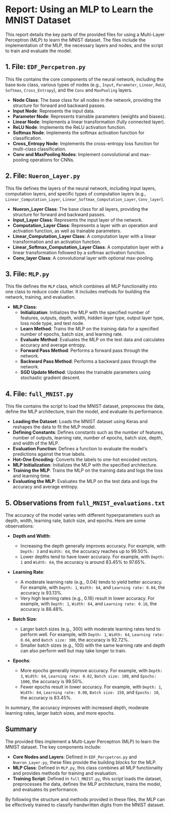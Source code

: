 # Report: Using an MLP to Learn the MNIST Dataset

This report details the key parts of the provided files for using a Multi-Layer Perceptron (MLP) to learn the MNIST dataset. The files include the implementation of the MLP, the necessary layers and nodes, and the script to train and evaluate the model.

## 1. File: `EDF_Percpetron.py`

This file contains the core components of the neural network, including the base `Node` class, various types of nodes (e.g., `Input`, `Parameter`, `Linear`, `ReLU`, `Softmax`, `Cross_Entropy`), and the `Conv` and `MaxPooling` layers.

- **Node Class**: The base class for all nodes in the network, providing the structure for forward and backward passes.
- **Input Node**: Represents the input data.
- **Parameter Node**: Represents trainable parameters (weights and biases).
- **Linear Node**: Implements a linear transformation (fully connected layer).
- **ReLU Node**: Implements the ReLU activation function.
- **Softmax Node**: Implements the softmax activation function for classification.
- **Cross_Entropy Node**: Implements the cross-entropy loss function for multi-class classification.
- **Conv and MaxPooling Nodes**: Implement convolutional and max-pooling operations for CNNs.

## 2. File: `Nueron_Layer.py`

This file defines the layers of the neural network, including input layers, computation layers, and specific types of computation layers (e.g., `Linear_Computation_Layer`, `Linear_Softmax_Computation_Layer`, `Conv_layer`).

- **Nueron_Layer Class**: The base class for all layers, providing the structure for forward and backward passes.
- **Input_Layer Class**: Represents the input layer of the network.
- **Computation_Layer Class**: Represents a layer with an operation and activation function, as well as trainable parameters.
- **Linear_Computation_Layer Class**: A computation layer with a linear transformation and an activation function.
- **Linear_Softmax_Computation_Layer Class**: A computation layer with a linear transformation followed by a softmax activation function.
- **Conv_layer Class**: A convolutional layer with optional max-pooling.

## 3. File: `MLP.py`

This file defines the `MLP` class, which combines all MLP functionality into one class to reduce code clutter. It includes methods for building the network, training, and evaluation.

- **MLP Class**:
  - **Initialization**: Initializes the MLP with the specified number of features, outputs, depth, width, hidden layer type, output layer type, loss node type, and test node.
  - **Learn Method**: Trains the MLP on the training data for a specified number of epochs, batch size, and learning rate.
  - **Evaluate Method**: Evaluates the MLP on the test data and calculates accuracy and average entropy.
  - **Forward Pass Method**: Performs a forward pass through the network.
  - **Backward Pass Method**: Performs a backward pass through the network.
  - **SGD Update Method**: Updates the trainable parameters using stochastic gradient descent.

## 4. File: `full_MNIST.py`

This file contains the script to load the MNIST dataset, preprocess the data, define the MLP architecture, train the model, and evaluate its performance.

- **Loading the Dataset**: Loads the MNIST dataset using Keras and reshapes the data to fit the MLP model.
- **Defining Constants**: Defines constants such as the number of features, number of outputs, learning rate, number of epochs, batch size, depth, and width of the MLP.
- **Evaluation Function**: Defines a function to evaluate the model's predictions against the true labels.
- **Hot-One Encoding**: Converts the labels to one-hot encoded vectors.
- **MLP Initialization**: Initializes the MLP with the specified architecture.
- **Training the MLP**: Trains the MLP on the training data and logs the loss and learning time.
- **Evaluating the MLP**: Evaluates the MLP on the test data and logs the accuracy and average entropy.

## 5. Observations from `full_MNIST_evaluations.txt`

The accuracy of the model varies with different hyperparameters such as depth, width, learning rate, batch size, and epochs. Here are some observations:

- **Depth and Width**:
  - Increasing the depth generally improves accuracy. For example, with `Depth: 3` and `Width: 64`, the accuracy reaches up to 99.50%.
  - Lower depths tend to have lower accuracy. For example, with `Depth: 1` and `Width: 64`, the accuracy is around 83.45% to 97.65%.

- **Learning Rate**:
  - A moderate learning rate (e.g., 0.04) tends to yield better accuracy. For example, with `Depth: 1`, `Width: 64`, and `Learning rate: 0.04`, the accuracy is 93.13%.
  - Very high learning rates (e.g., 0.16) result in lower accuracy. For example, with `Depth: 1`, `Width: 64`, and `Learning rate: 0.16`, the accuracy is 88.48%.

- **Batch Size**:
  - Larger batch sizes (e.g., 300) with moderate learning rates tend to perform well. For example, with `Depth: 1`, `Width: 64`, `Learning rate: 0.04`, and `Batch size: 300`, the accuracy is 92.72%.
  - Smaller batch sizes (e.g., 100) with the same learning rate and depth can also perform well but may take longer to train.

- **Epochs**:
  - More epochs generally improve accuracy. For example, with `Depth: 3`, `Width: 64`, `Learning rate: 0.02`, `Batch size: 100`, and `Epochs: 1000`, the accuracy is 99.50%.
  - Fewer epochs result in lower accuracy. For example, with `Depth: 1`, `Width: 64`, `Learning rate: 0.08`, `Batch size: 150`, and `Epochs: 10`, the accuracy is 83.45%.

In summary, the accuracy improves with increased depth, moderate learning rates, larger batch sizes, and more epochs.

## Summary

The provided files implement a Multi-Layer Perceptron (MLP) to learn the MNIST dataset. The key components include:

- **Core Nodes and Layers**: Defined in `EDF_Percpetron.py` and `Nueron_Layer.py`, these files provide the building blocks for the MLP.
- **MLP Class**: Defined in `MLP.py`, this class combines all MLP functionality and provides methods for training and evaluation.
- **Training Script**: Defined in `full_MNIST.py`, this script loads the dataset, preprocesses the data, defines the MLP architecture, trains the model, and evaluates its performance.

By following the structure and methods provided in these files, the MLP can be effectively trained to classify handwritten digits from the MNIST dataset.